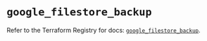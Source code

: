 # `google_filestore_backup`

Refer to the Terraform Registry for docs: [`google_filestore_backup`](https://registry.terraform.io/providers/hashicorp/google-beta/5.43.0/docs/resources/google_filestore_backup).
